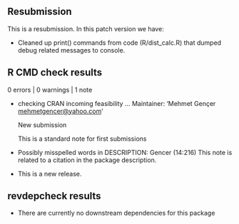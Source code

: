 ## Resubmission

This is a resubmission. In this patch version we have:

* Cleaned up print() commands from code (R/dist_calc.R) that dumped debug related messages to console.

## R CMD check results

0 errors | 0 warnings | 1 note

* checking CRAN incoming feasibility ...
  Maintainer: ‘Mehmet Gençer <mehmetgencer@yahoo.com>’
  
  New submission
  
  This is a standard note for first submissions
  
* Possibly misspelled words in DESCRIPTION:
    Gencer (14:216)
  This note is related to a citation in the package description.
  
* This is a new release.

## revdepcheck results

* There are currently no downstream dependencies for this package

